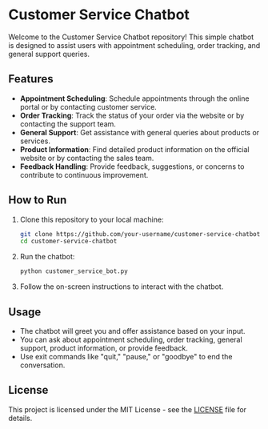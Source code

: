 # Customer Service Chatbot

Welcome to the Customer Service Chatbot repository! This simple chatbot is designed to assist users with appointment scheduling, order tracking, and general support queries.

## Features

- **Appointment Scheduling**: Schedule appointments through the online portal or by contacting customer service.
- **Order Tracking**: Track the status of your order via the website or by contacting the support team.
- **General Support**: Get assistance with general queries about products or services.
- **Product Information**: Find detailed product information on the official website or by contacting the sales team.
- **Feedback Handling**: Provide feedback, suggestions, or concerns to contribute to continuous improvement.

## How to Run

1. Clone this repository to your local machine:

    ```bash
    git clone https://github.com/your-username/customer-service-chatbot.git
    cd customer-service-chatbot
    ```

2. Run the chatbot:

    ```bash
    python customer_service_bot.py
    ```

3. Follow the on-screen instructions to interact with the chatbot.

## Usage

- The chatbot will greet you and offer assistance based on your input.
- You can ask about appointment scheduling, order tracking, general support, product information, or provide feedback.
- Use exit commands like "quit," "pause," or "goodbye" to end the conversation.


## License

This project is licensed under the MIT License - see the [LICENSE](LICENSE) file for details.
